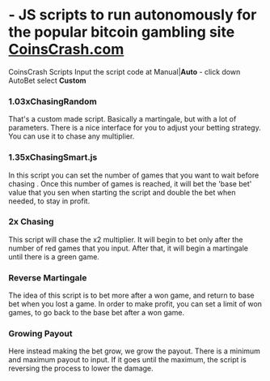 # - JS scripts to run autonomously for the popular bitcoin gambling site <a href="https://www.coinscrash.com/">CoinsCrash.com</a>
CoinsCrash Scripts 
Input the script code at Manual|<b>Auto</b> -  click down AutoBet select <b>Custom</b>

<h3>1.03xChasingRandom</h3>
That's a custom made script. Basically a martingale, but with a lot of parameters. There is a nice interface for you to adjust your betting strategy. You can use it to chase any multiplier.

<h3>1.35xChasingSmart.js</h3>
In this script you can set the number of games that you want to wait before chasing . Once this number of games is reached, it will bet the 'base bet' value that you sen when starting the script and double the bet when needed, to stay in profit.

<h3>2x Chasing</h3>
This script will chase the x2 multiplier. It will begin to bet only after the number of red games that you input. After that, it will begin a martingale until there is a green game.

<h3>Reverse Martingale</h3>
The idea of this script is to bet more after a won game, and return to base bet when you lost a game. In order to make profit, you can set a limit of won games, to go back to the base bet after a won game. 

<h3>Growing Payout</h3>
Here instead making the bet grow, we grow the payout. There is a minimum and maximum payout to input. If it goes until the maximum, the script is reversing the process to lower the damage.





